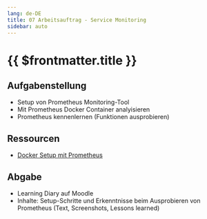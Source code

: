 ```yaml
---
lang: de-DE
title: 07 Arbeitsauftrag - Service Monitoring
sidebar: auto
---
```


# {{ $frontmatter.title }}

## Aufgabenstellung
* Setup von Prometheus Monitoring-Tool
* Mit Prometheus Docker Container analyisieren
* Prometheus kennenlernen (Funktionen ausprobieren)

## Ressourcen
* [Docker Setup mit Prometheus](https://docs.docker.com/config/daemon/prometheus/)

## Abgabe
* Learning Diary auf Moodle
* Inhalte: Setup-Schritte und Erkenntnisse beim Ausprobieren von Prometheus (Text, Screenshots, Lessons learned) 
